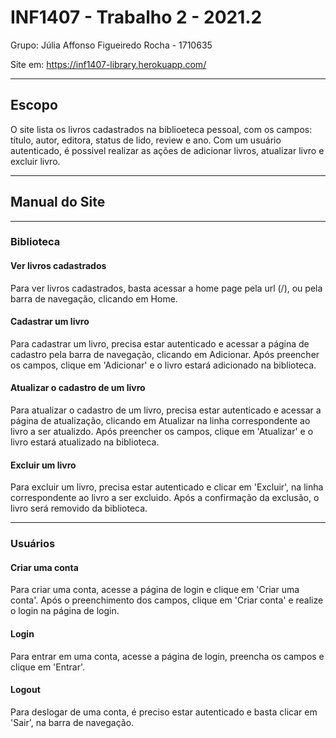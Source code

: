 # INF1407 - Trabalho 2 - 2021.2

Grupo: Júlia Affonso Figueiredo Rocha - 1710635

Site em: https://inf1407-library.herokuapp.com/

-----------------------------------------------
## Escopo

O site lista os livros cadastrados na biblioeteca pessoal, com os campos: título, autor, editora, status de lido, review e ano. Com um usuário autenticado, é possivel realizar as ações de adicionar livros, atualizar livro e excluir livro. 

-----------------------------------------------
## Manual do Site

-----------------------------------------------
### Biblioteca
#### Ver livros cadastrados

Para ver livros cadastrados, basta acessar a home page pela url (/), ou pela barra de navegação, clicando em Home. 

#### Cadastrar um livro

Para cadastrar um livro, precisa estar autenticado e acessar a página de cadastro pela barra de navegação, clicando em Adicionar. Após preencher os campos, clique em  'Adicionar' e o livro estará adicionado na biblioteca. 

#### Atualizar o cadastro de um livro

Para atualizar o cadastro de um livro, precisa estar autenticado e acessar a página de atualização, clicando em Atualizar na linha correspondente ao livro a ser atualizdo. Após preencher os campos, clique em  'Atualizar' e o livro estará atualizado na biblioteca. 

#### Excluir um livro

Para excluir um livro, precisa estar autenticado e clicar em 'Excluir', na linha correspondente ao livro a ser excluido. Após a confirmação da exclusão, o livro será removido da biblioteca. 

------------------------------------------------------------
### Usuários

#### Criar uma conta

Para criar uma conta, acesse a página de login e clique em 'Criar uma conta'. Após o preenchimento dos campos, clique em 'Criar conta' e realize o login na página de login. 

#### Login

Para entrar em uma conta, acesse a página de login, preencha os campos e clique em 'Entrar'.

#### Logout

Para deslogar de uma conta, é preciso estar autenticado e basta clicar em 'Sair', na barra de navegação.
